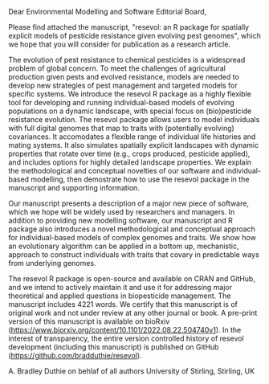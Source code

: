 Dear Environmental Modelling and Software Editorial Board,

Please find attached the manuscript, "resevol: an R package for spatially explicit models of pesticide resistance given evolving pest genomes", which we hope that you will consider for publication as a research article. 

The evolution of pest resistance to chemical pesticides is a widespread problem of global concern. To meet the challenges of agricultural production given pests and evolved resistance, models are needed to develop new strategies of pest management and targeted models for specific systems. We introduce the resevol R package as a highly flexible tool for developing and running individual-based models of evolving populations on a dynamic landscape, with special focus on (bio)pesticide resistance evolution. The resevol package allows users to model individuals with full digital genomes that map to traits with (potentially evolving) covariances. It accomodates a flexible range of individual life histories and mating systems. It also simulates spatially explicit landscapes with dynamic properties that rotate over time (e.g., crops produced, pesticide applied), and includes options for highly detailed landscape properties. We explain the methodological and conceptual novelties of our software and individual-based modelling, then demostrate how to use the resevol package in the manuscript and supporting information.

Our manuscript presents a description of a major new piece of software, which we hope will be widely used by researchers and managers. In addition to providing new modelling software, our manuscript and R package also introduces a novel methodological and conceptual approach for individual-based models of complex genomes and traits. We show how an evolutionary algorithm can be applied in a bottom up, mechanistic, approach to construct individuals with traits that covary in predictable ways from underlying genomes.

The resevol R package is open-source and available on CRAN and GitHub, and we intend to actively maintain it and use it for addressing major theoretical and applied questions in biopesticide management. The manuscript includes 4221 words. We certify that this manuscript is of original work and not under review at any other journal or book. A pre-print version of this manuscript is available on bioRxiv (https://www.biorxiv.org/content/10.1101/2022.08.22.504740v1). In the interest of transparency, the entire version controlled history of resevol development (including this manuscript) is published on GitHub (https://github.com/bradduthie/resevol).

A. Bradley Duthie on behlaf of all authors
University of Stirling, Stirling, UK
